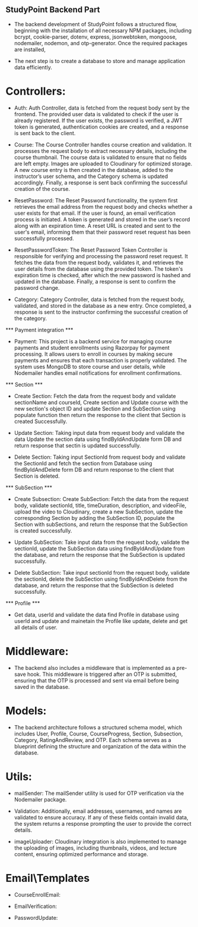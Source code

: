 ## StudyPoint Backend Part

- The backend development of StudyPoint follows a structured flow, beginning with the installation of all necessary NPM packages, including bcrypt, cookie-parser, dotenv, express, jsonwebtoken, mongoose, nodemailer, nodemon, and otp-generator. Once the required packages are installed,

- The next step is to create a database to store and manage application data efficiently.

# Controllers:

- Auth: Auth Controller, data is fetched from the request body sent by the frontend. The provided user data is validated to check if the user is already registered. If the user exists, the password is verified, a JWT token is generated, authentication cookies are created, and a response is sent back to the client.

- Course: The Course Controller handles course creation and validation. It processes the request body to extract necessary details, including the course thumbnail. The course data is validated to ensure that no fields are left empty. Images are uploaded to Cloudinary for optimized storage. A new course entry is then created in the database, added to the instructor’s user schema, and the Category schema is updated accordingly. Finally, a response is sent back confirming the successful creation of the course.

- ResetPassword: The Reset Password functionality, the system first retrieves the email address from the request body and checks whether a user exists for that email. If the user is found, an email verification process is initiated. A token is generated and stored in the user’s record along with an expiration time. A reset URL is created and sent to the user's email, informing them that their password reset request has been successfully processed.

- ResetPasswordToken: The Reset Password Token Controller is responsible for verifying and processing the password reset request. It fetches the data from the request body, validates it, and retrieves the user details from the database using the provided token. The token's expiration time is checked, after which the new password is hashed and updated in the database. Finally, a response is sent to confirm the password change.

- Category: Category Controller, data is fetched from the request body, validated, and stored in the database as a new entry. Once completed, a response is sent to the instructor confirming the successful creation of the category.

*** Payment integration ***
- Payment: This project is a backend service for managing course payments and student enrollments using Razorpay for payment processing. It allows users to enroll in courses by making secure payments and ensures that each transaction is properly validated. The system uses MongoDB to store course and user details, while Nodemailer handles email notifications for enrollment confirmations.

*** Section ***
- Create Section: Fetch the data from the request body and validate sectionName and courseId, Create section and Update course with the new section's object ID and update Section and SubSection using populate function then return the response to the client that Section is created Successfully.

- Update Section: Taking input data from request body and validate the data Update the section data using findByIdAndUpdate form DB and return response that sectin is updated successfully.

- Delete Section: Taking input SectionId from request body and validate the SectionId and fetch the section from Database using findByIdAndDelete form DB and return response to the client that Section is deleted.

*** SubSection ***
- Create Subsection: Create SubSection: Fetch the data from the request body, validate sectionId, title, timeDuration, description, and videoFile, upload the video to Cloudinary, create a new SubSection, update the corresponding Section by adding the SubSection ID, populate the Section with subSections, and return the response that the SubSection is created successfully.

- Update SubSection: Take input data from the request body, validate the sectionId, update the SubSection data using findByIdAndUpdate from the database, and return the response that the SubSection is updated successfully.

- Delete SubSection: Take input sectionId from the request body, validate the sectionId, delete the SubSection using findByIdAndDelete from the database, and return the response that the SubSection is deleted successfully.

*** Profile ***
- Get data, userId and validate the data find Profile in database using userId and update and mainetain the Profile like update, delete and get all details of user.

# Middleware:

- The backend also includes a middleware that is implemented as a pre-save hook. This middleware is triggered after an OTP is submitted, ensuring that the OTP is processed and sent via email before being saved in the database.

# Models:

- The backend architecture follows a structured schema model, which includes User, Profile, Course, CourseProgress, Section, Subsection, Category, RatingAndReview, and OTP. Each schema serves as a blueprint defining the structure and organization of the data within the database.

# Utils:

- mailSender: The mailSender utility is used for OTP verification via the Nodemailer package.

- Validation: Additionally, email addresses, usernames, and names are validated to ensure accuracy. If any of these fields contain invalid data, the system returns a response prompting the user to provide the correct details.

- imageUploader: Cloudinary integration is also implemented to manage the uploading of images, including thumbnails, videos, and lecture content, ensuring optimized performance and storage.

# Email\Templates

- CourseEnrollEmail:

- EmailVerification:

- PasswordUpdate: